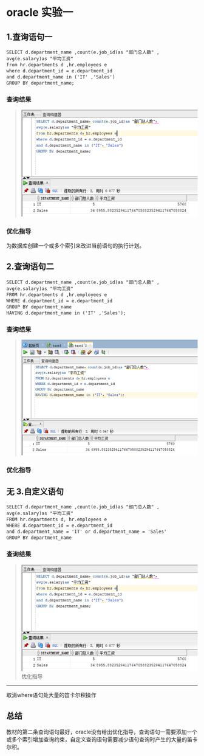 oracle 实验一
===
1.查询语句一
---
> 
```
SELECT d.department_name ,count(e.job_id)as "部门总人数" ,
avg(e.salary)as "平均工资"
from hr.departments d ,hr.employees e
where d.department_id = e.department_id
and d.department_name in ('IT' ,'Sales')
GROUP BY department_name;
```

### 查询结果

> ![](https://github.com/zbl1997/Oracle/blob/master/Test1/Images/test1.png)

### 优化指导

为数据库创建一个或多个索引来改进当前语句的执行计划。

2.查询语句二
---
```
SELECT d.department_name ,count(e.job_id)as "部门总人数" ,
avg(e.salary)as "平均工资"
FROM hr.departments d ,hr.employees e
WHERE d.department_id = e.department_id
GROUP BY department_name
HAVING d.department_name in ('IT' ,'Sales');
```
### 查询结果
> ![](https://github.com/zbl1997/Oracle/blob/master/Test1/Images/laji1.png)
### 优化指导
无
3.自定义语句
---
```
SELECT d.department_name ,count(e.job_id)as "部门总人数" ,
avg(e.salary)as "平均工资"
FROM hr.departments d, hr.employees e
WHERE d.department_id = e.department_id
and d.department_name = 'IT' or d.department_name = 'Sales'
GROUP BY department_name 
```
### 查询结果
> ![](https://github.com/zbl1997/Oracle/blob/master/Test1/Images/test1.png)
优化指导
---
取消where语句处大量的笛卡尔积操作

总结
---
教材的第二条查询语句最好，oracle没有给出优化指导，查询语句一需要添加一个或多个索引增加查询约束，自定义查询语句需要减少语句查询时产生的大量的笛卡尔积。
